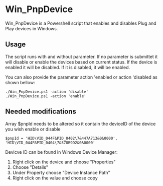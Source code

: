 # Win_PnpDevice
Win_PnpDevice is a Powershell script that enables and disables Plug and Play devices in Windows. 

## Usage
The script runs with and without parameter. If no parameter is submittet it will disable or enable the devices based on current status. If the device is enabled it will be disabled. If it is disabled, it will be enabled. 

You can also provide the parameter action 'enabled or action 'disabled as shown bellow: 
```
./Win_PnpDevice.ps1 -action 'disable' 
./Win_PnpDevice.ps1 -action 'enable'
```

## Needed modifications
Array $pnpId needs to be altered so it contain the deviceID of the device you wish enable or disable 
```
$pnpId = 'HID\VID_044F&PID_0402\7&447A713&0&0000', 'HID\VID_044F&PID_0404\7&378B9D2&0&0000'
```
Devicve ID can be found in Windows Device Manager:
1. Right click on the device and choose "Properties"
2. Choose "Details"
3. Under Property choose "Device Instance Path"
4. Right click on the value and choose copy
